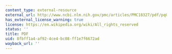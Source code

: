 ```yaml
---
content_type: external-resource
external_url: http://www.ncbi.nlm.nih.gov/pmc/articles/PMC18327/pdf/pq004885.pdf
has_external_license_warning: true
license: https://en.wikipedia.org/wiki/All_rights_reserved
status: ''
title: PDF
uid: 8fbff1a4-af92-4ce4-bc08-ff1e7f6672ad
wayback_url: ''
---
```

